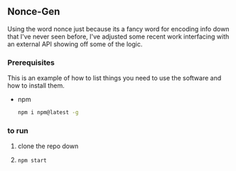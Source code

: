 ## Nonce-Gen

Using the word nonce just because its a fancy word for encoding info down that I've never seen before, I've adjusted some recent work interfacing with an external API showing off some of the logic.

### Prerequisites

This is an example of how to list things you need to use the software and how to install them.
* npm
  ```sh
  npm i npm@latest -g
  ```
### to run
1. clone the repo down
2. ```sh
   npm start
   ```